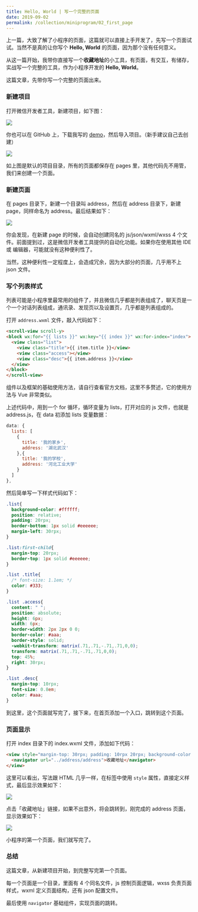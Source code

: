 ```yaml
---
title: Hello, World | 写一个完整的页面
date: 2019-09-02
permalink: /collection/miniprogram/02_first_page
---
```


上一篇，大致了解了小程序的页面，这篇就可以直接上手开发了，先写一个页面试试。当然不是真的让你写个 **Hello, World** 的页面，因为那个没有任何意义。

从这一篇开始，我带你直接写一个**收藏地址**的小工具，有页面，有交互，有储存，实战写一个完整的工具，作为小程序开发的 **Hello, World**。

这篇文章，先带你写一个完整的页面出来。

### 新建项目
打开微信开发者工具，新建项目，如下图：

![](/image/collection/miniprogram/2019-09-02-15-18-34.png)

你也可以在 GitHub 上，下载我写的 [demo](https://github.com/pengloo53/miniprogram-demos)，然后导入项目。（新手建议自己去创建）

![](/image/collection/miniprogram/2019-09-02-15-22-43.png)

如上图是默认的项目目录，所有的页面都保存在 pages 里，其他代码先不用管，我们来创建一个页面。

### 新建页面
在 pages 目录下，新建一个目录叫 address，然后在 address 目录下，新建 page，同样命名为 address。最后结果如下：

![](/image/collection/miniprogram/2019-09-02-15-25-49.png)

你会发现，在新建 page 的时候，会自动创建同名的 js/json/wxml/wxss 4 个文件。前面提到过，这是微信开发者工具提供的自动化功能。如果你在使用其他 IDE 或 编辑器，可能就没有这种便利性了。

当然，这种便利性一定程度上，会造成冗余，因为大部分的页面，几乎用不上 json 文件。

### 写个列表样式
列表可能是小程序里最常用的组件了，并且微信几乎都是列表组成了，聊天页是一个一个对话列表组成，通讯录、发现页以及设置页，几乎都是列表组成的。

打开 `address.wxml` 文件，敲入代码如下：

```html
<scroll-view scroll-y>
<block wx:for="{{ lists }}" wx:key="{{ index }}" wx:for-index="index">
  <view class="list">
    <view class="title">{{ item.title }}</view>
    <view class="access"></view>
    <view class="desc">{{ item.address }}</view>
  </view>
</block>
</scroll-view>
```

组件以及框架的基础使用方法，请自行查看官方文档，这里不多赘述，它的使用方法与 Vue 非常类似。

上述代码中，用到一个 for 循环，循环变量为 lists，打开对应的 js 文件，也就是 address.js，在 data 初添加 lists 变量数据：

```js
data: {
  lists: [
    {
      title: '我的家乡',
      address: '湖北武汉'
    },{
      title: '我的学校',
      address: '河北工业大学'
    }
  ]
},
```

然后简单写一下样式代码如下：

```css
.list{
  background-color: #ffffff;
  position: relative;
  padding: 20rpx;
  border-bottom: 1px solid #eeeeee;
  margin-left: 30rpx;
}

.list:first-child{
  margin-top: 20rpx;
  border-top: 1px solid #eeeeee;
}

.list .title{
  /* font-size: 1.1em; */
  color: #333;
}

.list .access{
  content: " ";
  position: absolute;
  height: 6px;
  width: 6px;
  border-width: 2px 2px 0 0;
  border-color: #aaa;
  border-style: solid;
  -webkit-transform: matrix(.71,.71,-.71,.71,0,0);
  transform: matrix(.71,.71,-.71,.71,0,0);
  top: 45%;
  right: 30rpx;
}

.list .desc{
  margin-top: 10rpx;
  font-size: 0.8em;
  color: #aaa;
}
```

到这里，这个页面就写完了，接下来，在首页添加一个入口，跳转到这个页面。

### 页面显示
打开 index 目录下的 index.wxml 文件，添加如下代码：

```html
<view style="margin-top: 30rpx; padding: 10rpx 20rpx; background-color:#eeeeee">
  <navigator url="../address/address">收藏地址</navigator>
</view>
```

这里可以看出，写法跟 HTML 几乎一样，在标签中使用 `style` 属性，直接定义样式，最后显示效果如下：

![](/image/collection/miniprogram/2019-09-02-21-02-28.png)

点击「收藏地址」链接，如果不出意外，将会跳转到，刚完成的 address 页面，显示效果如下：

![](/image/collection/miniprogram/2019-09-02-21-05-09.png)

小程序的第一个页面，我们就写完了。

### 总结
这篇文章，从新建项目开始，到完整写完第一个页面。

每一个页面是一个目录，里面有 4 个同名文件，js 控制页面逻辑，wxss 负责页面样式，wxml 定义页面结构，还有 json 配置文件。

最后使用 `navigator` 基础组件，实现页面的跳转。